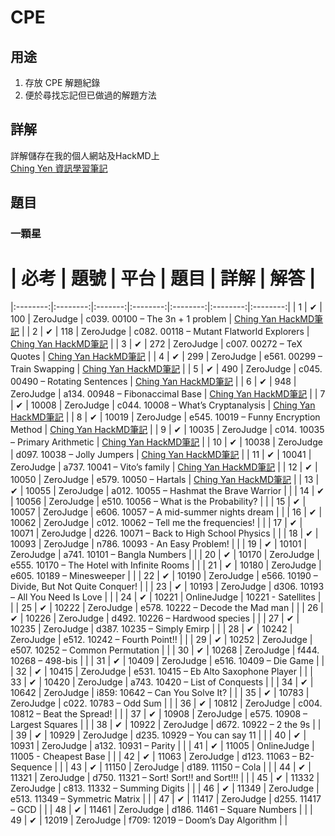 # CPE

## 用途
1. 存放 CPE 解題紀錄
2. 便於尋找忘記但已做過的解題方法

## 詳解
詳解儲存在我的個人網站及HackMD上  
[Ching Yen 資訊學習筆記](https://www.tseng-school.com/)

## 題目
### 一顆星
# | 必考 | 題號 | 平台 | 題目 | 詳解 | 解答 | 
|:--------:|:--------:|:-------:|:--------:|:--------:|:--------:|:--------:|
| 1  | ✔    | 100   | ZeroJudge  | c039. 00100 – The 3n + 1 problem  | [Ching Yan HackMD筆記](https://hackmd.io/@chingyan/SyeGlu2EA)     |
| 2  | ✔    | 118   | ZeroJudge  | c082. 00118 – Mutant Flatworld Explorers | [Ching Yan HackMD筆記](https://hackmd.io/@chingyan/Skou1K34A)     |
| 3  | ✔    | 272   | ZeroJudge  | c007. 00272 – TeX Quotes           | [Ching Yan HackMD筆記](https://hackmd.io/@chingyan/r1g6MaaVA)     |
| 4  | ✔    | 299   | ZeroJudge  | e561. 00299 – Train Swapping        | [Ching Yan HackMD筆記](https://hackmd.io/@chingyan/Bk0I7R640)     |
| 5  | ✔    | 490   | ZeroJudge  | c045. 00490 – Rotating Sentences    | [Ching Yan HackMD筆記](https://hackmd.io/@chingyan/ByEVPRa40)     |
| 6  | ✔    | 948   | ZeroJudge  | a134. 00948 – Fibonaccimal Base     | [Ching Yan HackMD筆記](https://hackmd.io/@chingyan/HkcA8QJSA)     |
| 7  | ✔    | 10008 | ZeroJudge  | c044. 10008 – What’s Cryptanalysis  | [Ching Yan HackMD筆記](https://hackmd.io/@chingyan/By6PWdgB0)     |
| 8  | ✔    | 10019 | ZeroJudge  | e545. 10019 – Funny Encryption Method | [Ching Yan HackMD筆記](https://hackmd.io/@chingyan/By6PWdgB0)     |
| 9  | ✔    | 10035 | ZeroJudge  | c014. 10035 – Primary Arithmetic    | [Ching Yan HackMD筆記](https://hackmd.io/@chingyan/ryyjPpCr0)     |
| 10 | ✔    | 10038 | ZeroJudge  | d097. 10038 – Jolly Jumpers        | [Ching Yan HackMD筆記](https://hackmd.io/@chingyan/SygMEH4LA)     |
| 11 | ✔    | 10041 | ZeroJudge  | a737. 10041 – Vito’s family         | [Ching Yan HackMD筆記](https://hackmd.io/@chingyan/HkDnXBsF0)     |
| 12 | ✔    | 10050 | ZeroJudge  | e579. 10050 – Hartals              | [Ching Yan HackMD筆記](https://hackmd.io/@chingyan/HkDnXBsF0)     |
| 13 | ✔    | 10055 | ZeroJudge  | a012. 10055 – Hashmat the Brave Warrior |                        |
| 14 | ✔    | 10056 | ZeroJudge  | e510. 10056 – What is the Probability? |                        |
| 15 | ✔    | 10057 | ZeroJudge  | e606. 10057 – A mid-summer nights dream |                        |
| 16 | ✔    | 10062 | ZeroJudge  | c012. 10062 – Tell me the frequencies! |                        |
| 17 | ✔    | 10071 | ZeroJudge  | d226. 10071 – Back to High School Physics |                        |
| 18 | ✔    | 10093 | ZeroJudge  | n786. 10093 - An Easy Problem!       |                        |
| 19 | ✔    | 10101 | ZeroJudge  | a741. 10101 – Bangla Numbers        |                        |
| 20 | ✔    | 10170 | ZeroJudge  | e555. 10170 – The Hotel with Infinite Rooms |                        |
| 21 | ✔    | 10180 | ZeroJudge  | e605. 10189 – Minesweeper           |                        |
| 22 | ✔    | 10190 | ZeroJudge  | e566. 10190 – Divide, But Not Quite Conquer! |                        |
| 23 | ✔    | 10193 | ZeroJudge  | d306. 10193 – All You Need Is Love   |                        |
| 24 | ✔    | 10221 | OnlineJudge | 10221 - Satellites                |                        |
| 25 | ✔    | 10222 | ZeroJudge  | e578. 10222 – Decode the Mad man    |                        |
| 26 | ✔    | 10226 | ZeroJudge  | d492. 10226 – Hardwood species      |                        |
| 27 | ✔    | 10235 | ZeroJudge  | d387. 10235 – Simply Emirp         |                        |
| 28 | ✔    | 10242 | ZeroJudge  | e512. 10242 – Fourth Point!!        |                        |
| 29 | ✔    | 10252 | ZeroJudge  | e507. 10252 – Common Permutation     |                        |
| 30 | ✔    | 10268 | ZeroJudge  | f444. 10268 – 498-bis              |                        |
| 31 | ✔    | 10409 | ZeroJudge  | e516. 10409 – Die Game              |                        |
| 32 | ✔    | 10415 | ZeroJudge  | e531. 10415 – Eb Alto Saxophone Player |                        |
| 33 | ✔    | 10420 | ZeroJudge  | a743. 10420 – List of Conquests     |                        |
| 34 | ✔    | 10642 | ZeroJudge  | i859: 10642 – Can You Solve It?     |                        |
| 35 | ✔    | 10783 | ZeroJudge  | c022. 10783 – Odd Sum              |                        |
| 36 | ✔    | 10812 | ZeroJudge  | c004. 10812 – Beat the Spread!      |                        |
| 37 | ✔    | 10908 | ZeroJudge  | e575. 10908 – Largest Squares       |                        |
| 38 | ✔    | 10922 | ZeroJudge  | d672. 10922 – 2 the 9s              |                        |
| 39 | ✔    | 10929 | ZeroJudge  | d235. 10929 – You can say 11        |                        |
| 40 | ✔    | 10931 | ZeroJudge  | a132. 10931 – Parity               |                        |
| 41 | ✔    | 11005 | OnlineJudge | 11005 - Cheapest Base             |                        |
| 42 | ✔    | 11063 | ZeroJudge  | d123. 11063 – B2-Sequence           |                        |
| 43 | ✔    | 11150 | ZeroJudge  | d189. 11150 – Cola                 |                        |
| 44 | ✔    | 11321 | ZeroJudge  | d750. 11321 – Sort! Sort!! and Sort!!! |                        |
| 45 | ✔    | 11332 | ZeroJudge  | c813. 11332 – Summing Digits        |                        |
| 46 | ✔    | 11349 | ZeroJudge  | e513. 11349 – Symmetric Matrix      |                        |
| 47 | ✔    | 11417 | ZeroJudge  | d255. 11417 – GCD                 |                        |
| 48 | ✔    | 11461 | ZeroJudge  | d186. 11461 – Square Numbers       |                        |
| 49 | ✔    | 12019 | ZeroJudge  | f709: 12019 – Doom’s Day Algorithm | |
